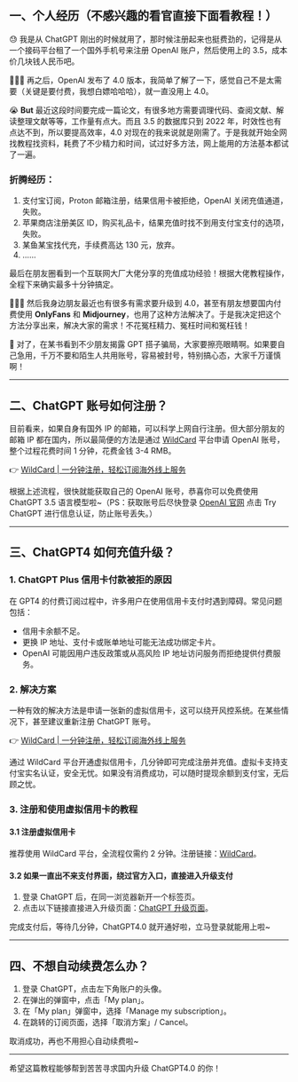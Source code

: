 ## 一、个人经历（不感兴趣的看官直接下面看教程！）

😓 我是从 ChatGPT 刚出的时候就用了，那时候注册起来也挺费劲的，记得是从一个接码平台租了一个国外手机号来注册 OpenAI 账户，然后使用上的 3.5，成本价几块钱人民币吧。

🤷🏻‍♂️ 再之后，OpenAI 发布了 4.0 版本，我简单了解了一下，感觉自己不是太需要（关键是要付费，我想白嫖哈哈哈），就一直没用上 4.0。

😭 **But** 最近这段时间要完成一篇论文，有很多地方需要调理代码、查阅文献、解读整理文献等等，工作量有点大。而且 3.5 的数据库只到 2022 年，时效性也有点达不到，所以要提高效率，4.0 对现在的我来说就是刚需了。于是我就开始全网找教程找资料，耗费了不少精力和时间，试过好多方法，网上能用的方法基本都试了一遍。

### 折腾经历：
1. 支付宝订阅，Proton 邮箱注册，结果信用卡被拒绝，OpenAI 关闭充值通道，失败。
2. 苹果商店注册美区 ID，购买礼品卡，结果充值时找不到用支付宝支付的选项，失败。
3. 某鱼某宝找代充，手续费高达 130 元，放弃。
4. ……

最后在朋友圈看到一个互联网大厂大佬分享的充值成功经验！根据大佬教程操作，全程下来确实最多十分钟搞定。

🙋🏻‍♂️ 然后我身边朋友最近也有很多有需求要升级到 4.0，甚至有朋友想要国内付费使用 **OnlyFans** 和 **Midjourney**，也用了这种方法解决了。于是我决定把这个方法分享出来，解决大家的需求！不花冤枉精力、冤枉时间和冤枉钱！

💢 对了，在某书看到不少朋友揭露 GPT 搭子骗局，大家要擦亮眼睛啊。如果要自己急用，千万不要和陌生人共用账号，容易被封号，特别搞心态，大家千万谨慎啊！

---

## 二、ChatGPT 账号如何注册？

目前看来，如果自身有国外 IP 的邮箱，可以科学上网自行注册。但大部分朋友的邮箱 IP 都在国内，所以最简便的方法是通过 [WildCard](https://bit.ly/bewildcard) 平台申请 OpenAI 账号，整个过程花费时间 1 分钟，花费金钱 3-4 RMB。

👉 [WildCard | 一分钟注册，轻松订阅海外线上服务](https://bit.ly/bewildcard)

根据上述流程，很快就能获取自己的 OpenAI 账号，恭喜你可以免费使用 ChatGPT 3.5 语言模型啦~（PS：获取账号后尽快登录 [OpenAI 官网](https://chat.openai.com/) 点击 Try ChatGPT 进行信息认证，防止账号丢失。）

---

## 三、ChatGPT4 如何充值升级？

### 1. ChatGPT Plus 信用卡付款被拒的原因

在 GPT4 的付费订阅过程中，许多用户在使用信用卡支付时遇到障碍。常见问题包括：
- 信用卡余额不足。
- 更换 IP 地址、支付卡或账单地址可能无法成功绑定卡片。
- OpenAI 可能因用户违反政策或从高风险 IP 地址访问服务而拒绝提供付费服务。

### 2. 解决方案

一种有效的解决方法是申请一张新的虚拟信用卡，这可以绕开风控系统。在某些情况下，甚至建议重新注册 ChatGPT 账号。

👉 [WildCard | 一分钟注册，轻松订阅海外线上服务](https://bit.ly/bewildcard)

通过 WildCard 平台开通虚拟信用卡，几分钟即可完成注册并充值。虚拟卡支持支付宝实名认证，安全无忧。如果没有消费成功，可以随时提现余额到支付宝，无后顾之忧。

### 3. 注册和使用虚拟信用卡的教程

#### 3.1 注册虚拟信用卡
推荐使用 WildCard 平台，全流程仅需约 2 分钟。注册链接：[WildCard](https://bit.ly/bewildcard)。

#### 3.2 如果一直出不来支付界面，绕过官方入口，直接进入升级支付
1. 登录 ChatGPT 后，在同一浏览器新开一个标签页。
2. 点击以下链接直接进入升级页面：[ChatGPT 升级页面](https://chat.openai.com/invite/accepted)。

完成支付后，等待几分钟，ChatGPT4.0 就开通好啦，立马登录就能用上啦~

---

## 四、不想自动续费怎么办？

1. 登录 ChatGPT，点击左下角账户的头像。
2. 在弹出的弹窗中，点击「My plan」。
3. 在「My plan」弹窗中，选择「Manage my subscription」。
4. 在跳转的订阅页面，选择「取消方案」/ Cancel。

取消成功，再也不用担心自动续费啦~

---

希望这篇教程能够帮到苦苦寻求国内升级 ChatGPT4.0 的你！